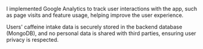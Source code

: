 I implemented Google Analytics to track user interactions with the app, such as page visits and feature usage, helping improve the user experience. 

Users' caffeine intake data is securely stored in the backend database (MongoDB), and no personal data is shared with third parties, ensuring user privacy is respected.